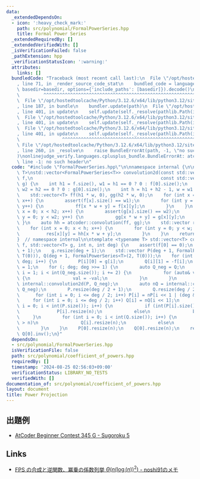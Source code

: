 ```yaml
---
data:
  _extendedDependsOn:
  - icon: ':heavy_check_mark:'
    path: src/polynomial/FormalPowerSeries.hpp
    title: Formal Power Series
  _extendedRequiredBy: []
  _extendedVerifiedWith: []
  _isVerificationFailed: false
  _pathExtension: hpp
  _verificationStatusIcon: ':warning:'
  attributes:
    links: []
  bundledCode: "Traceback (most recent call last):\n  File \"/opt/hostedtoolcache/Python/3.12.6/x64/lib/python3.12/site-packages/onlinejudge_verify/documentation/build.py\"\
    , line 71, in _render_source_code_stat\n    bundled_code = language.bundle(stat.path,\
    \ basedir=basedir, options={'include_paths': [basedir]}).decode()\n          \
    \         ^^^^^^^^^^^^^^^^^^^^^^^^^^^^^^^^^^^^^^^^^^^^^^^^^^^^^^^^^^^^^^^^^^^^^^^^^^^^^^^^^\n\
    \  File \"/opt/hostedtoolcache/Python/3.12.6/x64/lib/python3.12/site-packages/onlinejudge_verify/languages/cplusplus.py\"\
    , line 187, in bundle\n    bundler.update(path)\n  File \"/opt/hostedtoolcache/Python/3.12.6/x64/lib/python3.12/site-packages/onlinejudge_verify/languages/cplusplus_bundle.py\"\
    , line 401, in update\n    self.update(self._resolve(pathlib.Path(included), included_from=path))\n\
    \  File \"/opt/hostedtoolcache/Python/3.12.6/x64/lib/python3.12/site-packages/onlinejudge_verify/languages/cplusplus_bundle.py\"\
    , line 401, in update\n    self.update(self._resolve(pathlib.Path(included), included_from=path))\n\
    \  File \"/opt/hostedtoolcache/Python/3.12.6/x64/lib/python3.12/site-packages/onlinejudge_verify/languages/cplusplus_bundle.py\"\
    , line 401, in update\n    self.update(self._resolve(pathlib.Path(included), included_from=path))\n\
    \                ^^^^^^^^^^^^^^^^^^^^^^^^^^^^^^^^^^^^^^^^^^^^^^^^^^^^^^^^^\n \
    \ File \"/opt/hostedtoolcache/Python/3.12.6/x64/lib/python3.12/site-packages/onlinejudge_verify/languages/cplusplus_bundle.py\"\
    , line 260, in _resolve\n    raise BundleErrorAt(path, -1, \"no such header\"\
    )\nonlinejudge_verify.languages.cplusplus_bundle.BundleErrorAt: atcoder/convolution.hpp:\
    \ line -1: no such header\n"
  code: "#include \"FormalPowerSeries.hpp\"\n\nnamespace internal {\n\ntemplate <typename\
    \ T>\nstd::vector<FormalPowerSeries<T>> convolution2d(const std::vector<FormalPowerSeries<T>>&\
    \ f,\n                                                const std::vector<FormalPowerSeries<T>>&\
    \ g) {\n    int h1 = f.size(), w1 = h1 == 0 ? 0 : f[0].size();\n    int h2 = g.size(),\
    \ w2 = h2 == 0 ? 0 : g[0].size();\n    int h = h1 + h2 - 1, w = w1 + w2 - 1;\n\
    \    std::vector<T> ff(h1 * w, 0), gg(h2 * w, 0);\n    for (int x = 0; x < h1;\
    \ x++) {\n        assert(f[x].size() == w1);\n        for (int y = 0; y < w1;\
    \ y++) {\n            ff[x * w + y] = f[x][y];\n        }\n    }\n    for (int\
    \ x = 0; x < h2; x++) {\n        assert(g[x].size() == w2);\n        for (int\
    \ y = 0; y < w2; y++) {\n            gg[x * w + y] = g[x][y];\n        }\n   \
    \ }\n    auto hh = atcoder::convolution(ff, gg);\n    std::vector res(h, FormalPowerSeries<T>(w));\n\
    \    for (int x = 0; x < h; x++) {\n        for (int y = 0; y < w; y++) {\n  \
    \          res[x][y] = hh[x * w + y];\n        }\n    }\n    return res;\n}\n\n\
    }  // namespace internal\n\ntemplate <typename T> std::vector<T> coefficient_of_powers(std::vector<T>\
    \ f, std::vector<T> g, int n, int deg) {\n    assert(f[0] == 0);\n    f.resize(deg\
    \ + 1);\n    g.resize(deg + 1);\n    std::vector P(deg + 1, FormalPowerSeries<T>(2,\
    \ T(0))), Q(deg + 1, FormalPowerSeries<T>(2, T(0)));\n    for (int i = 0; i <=\
    \ deg; i++) {\n        P[i][0] = g[i];\n        Q[i][1] = -f[i];\n    }\n    Q[0][0]\
    \ = 1;\n    for (; deg; deg >>= 1) {\n        auto Q_neg = Q;\n        for (int\
    \ i = 1; i < int(Q_neg.size()); i += 2) {\n            for (auto& val : Q_neg[i])\
    \ {\n                val = -val;\n            }\n        }\n        auto nP =\
    \ internal::convolution2d(P, Q_neg);\n        auto nQ = internal::convolution2d(Q,\
    \ Q_neg);\n        P.resize(deg / 2 + 1);\n        Q.resize(deg / 2 + 1);\n  \
    \      for (int i = 0; i <= deg / 2; i++) P[i] = nP[i << 1 | (deg & 1)];\n   \
    \     for (int i = 0; i <= deg / 2; i++) Q[i] = nQ[i << 1];\n        for (int\
    \ i = 0; i < int(P.size()); i++) {\n            if (int(P[i].size()) > n)\n  \
    \              P[i].resize(n);\n            else\n                break;\n   \
    \     }\n        for (int i = 0; i < int(Q.size()); i++) {\n            if (int(Q[i].size())\
    \ > n)\n                Q[i].resize(n);\n            else\n                break;\n\
    \        }\n    }\n    P[0].resize(n);\n    Q[0].resize(n);\n    return P[0] *\
    \ Q[0].inv();\n}"
  dependsOn:
  - src/polynomial/FormalPowerSeries.hpp
  isVerificationFile: false
  path: src/polynomial/coefficient_of_powers.hpp
  requiredBy: []
  timestamp: '2024-08-25 02:56:03+09:00'
  verificationStatus: LIBRARY_NO_TESTS
  verifiedWith: []
documentation_of: src/polynomial/coefficient_of_powers.hpp
layout: document
title: Power Projection
---
```


## 出題例
- [AtCoder Beginner Contest 345 G - Sugoroku 5](https://atcoder.jp/contests/abc345/tasks/abc345_g)

## Links
- [FPS の合成と逆関数、冪乗の係数列挙 $\Theta(n (\log(n)) ^ 2)$ - noshi91のメモ](https://noshi91.hatenablog.com/entry/2024/03/16/224034)
